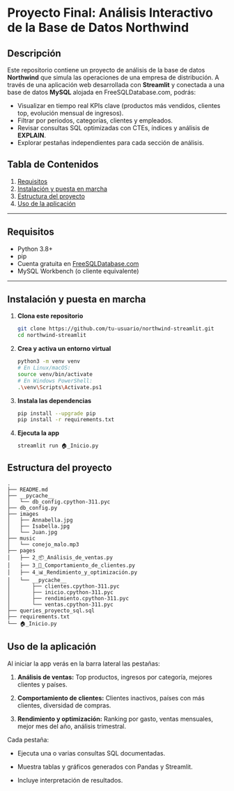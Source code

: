 # Proyecto Final: Análisis Interactivo de la Base de Datos Northwind

## Descripción
Este repositorio contiene un proyecto de análisis de la base de datos **Northwind** que simula las operaciones de una empresa de distribución. A través de una aplicación web desarrollada con **Streamlit** y conectada a una base de datos **MySQL** alojada en FreeSQLDatabase.com, podrás:

- Visualizar en tiempo real KPIs clave (productos más vendidos, clientes top, evolución mensual de ingresos).  
- Filtrar por periodos, categorías, clientes y empleados.  
- Revisar consultas SQL optimizadas con CTEs, índices y análisis de **EXPLAIN**.  
- Explorar pestañas independientes para cada sección de análisis.

## Tabla de Contenidos
1. [Requisitos](#requisitos)  
2. [Instalación y puesta en marcha](#instalación-y-puesta-en-marcha)  
3. [Estructura del proyecto](#estructura-del-proyecto)  
4. [Uso de la aplicación](#uso-de-la-aplicación)  

---

## Requisitos
- Python 3.8+  
- pip  
- Cuenta gratuita en [FreeSQLDatabase.com](https://freesqldatabase.com)  
- MySQL Workbench (o cliente equivalente)  

---

## Instalación y puesta en marcha
1. **Clona este repositorio**  
   ```bash
   git clone https://github.com/tu-usuario/northwind-streamlit.git
   cd northwind-streamlit
   ```

2. **Crea y activa un entorno virtual**
    ```bash
    python3 -m venv venv
    # En Linux/macOS:
    source venv/bin/activate
    # En Windows PowerShell:
    .\venv\Scripts\Activate.ps1
    ```

3. **Instala las dependencias**
    ```bash
    pip install --upgrade pip
    pip install -r requirements.txt
    ```

4. **Ejecuta la app**
    ```bash
    streamlit run 🏠_Inicio.py
    ```

## Estructura del proyecto
```
.
├── README.md
├── __pycache__
│   └── db_config.cpython-311.pyc
├── db_config.py
├── images
│   ├── Annabella.jpg
│   ├── Isabella.jpg
│   └── Juan.jpg
├── music
│   └── conejo_malo.mp3
├── pages
│   ├── 2_📦_Análisis_de_ventas.py
│   ├── 3_👥_Comportamiento_de_clientes.py
│   ├── 4_📊_Rendimiento_y_optimización.py
│   └── __pycache__
│       ├── clientes.cpython-311.pyc
│       ├── inicio.cpython-311.pyc
│       ├── rendimiento.cpython-311.pyc
│       └── ventas.cpython-311.pyc
├── queries_proyecto_sql.sql
├── requirements.txt
└── 🏠_Inicio.py
```

## Uso de la aplicación
Al iniciar la app verás en la barra lateral las pestañas:

1. **Análisis de ventas:** Top productos, ingresos por categoría, mejores clientes y países.

2. **Comportamiento de clientes:** Clientes inactivos, países con más clientes, diversidad de compras.

3. **Rendimiento y optimización:** Ranking por gasto, ventas mensuales, mejor mes del año, análisis trimestral.

Cada pestaña:

- Ejecuta una o varias consultas SQL documentadas.

- Muestra tablas y gráficos generados con Pandas y Streamlit.

- Incluye interpretación de resultados.